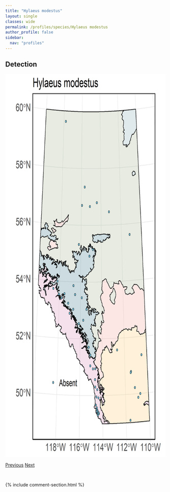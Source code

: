 ```yaml
---
title: "Hylaeus modestus"
layout: single
classes: wide
permalink: /profiles/species/Hylaeus modestus
author_profile: false
sidebar:
  nav: "profiles"
---
```


<h2>Detection</h2>

<a href="/assets/figures/species/Hylaeus modestus/range-map.png">
<img src="/assets/figures/species/Hylaeus modestus/range-map.png" height = "1200" width = "800">
</a>

<a href="/profiles/species/Hylaeus annulatus" class="pagination--pager" title="PreviousName">Previous</a> <a href="/profiles/species/Lasioglossum athabascense" class="pagination--pager" title="NextName">Next</a>

<p>&nbsp;</p>

{% include comment-section.html %}
